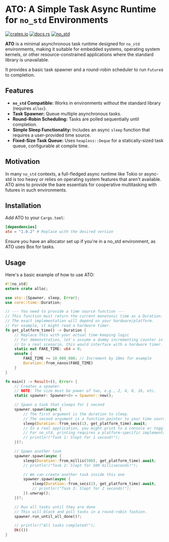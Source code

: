 # ATO: A Simple Task Async Runtime for `no_std` Environments

[![crates.io](https://img.shields.io/crates/v/ato.svg)](https://crates.io/crates/ato) [![docs.rs](https://docs.rs/ato/badge.svg)](https://docs.rs/ato) [![no_std](https://img.shields.io/badge/no__std-compatible-brightgreen.svg)](#)

**ATO** is a minimal asynchronous task runtime designed for `no_std` environments, making it suitable for embedded systems, operating system kernels, or other resource-constrained applications where the standard library is unavailable.

It provides a basic task spawner and a round-robin scheduler to run `Future`s to completion.

## Features

* **`no_std` Compatible:** Works in environments without the standard library (requires `alloc`).
* **Task Spawner:** Queue multiple asynchronous tasks.
* **Round-Robin Scheduling:** Tasks are polled sequentially until completion.
* **Simple Sleep Functionality:** Includes an async `sleep` function that requires a user-provided time source.
* **Fixed-Size Task Queue:** Uses `heapless::Deque` for a statically-sized task queue, configurable at compile time.

## Motivation

In many `no_std` contexts, a full-fledged async runtime like Tokio or async-std is too heavy or relies on operating system features that aren't available. ATO aims to provide the bare essentials for cooperative multitasking with futures in such environments.

## Installation

Add ATO to your `Cargo.toml`:

```toml
[dependencies]
ato = "1.0.2" # Replace with the desired version
```

Ensure you have an allocator set up if you're in a no_std environment, as ATO uses Box for tasks.

## Usage

Here's a basic example of how to use ATO:


```rust
#![no_std]
extern crate alloc;

use ato::{Spawner, sleep, Error};
use core::time::Duration;

// --- You need to provide a time source function ---
// This function must return the current monotonic time as a Duration.
// The exact implementation will depend on your hardware/platform.
// For example, it might read a hardware timer.
fn get_platform_time() -> Duration {
    // Replace this with your actual time-keeping logic
    // For demonstration, let's assume a dummy incrementing counter in nanoseconds.
    // In a real scenario, this would interface with a hardware timer.
    static mut FAKE_TIME: u64 = 0;
    unsafe {
        FAKE_TIME += 10_000_000; // Increment by 10ms for example
        Duration::from_nanos(FAKE_TIME)
    }
}

fn main() -> Result<(), Error> {
    // Creates a spawner.
    // NOTE: The size must be power of two, e.g., 2, 4, 8, 16, etc.
    static spawner: Spawner<8> = Spawner::new();

    // Spawn a task that sleeps for 1 second
    spawner.spawn(async {
        // The first argument is the duration to sleep.
        // The second argument is a function pointer to your time source.
        sleep(Duration::from_secs(1), get_platform_time).await;
        // In a real application, you might print to a console or toggle an LED.
        // For no_std, printing requires a platform-specific implementation.
        // println!("Task 1: Slept for 1 second!");
    })?;

    // Spawn another task
    spawner.spawn(async {
        sleep(Duration::from_millis(500), get_platform_time).await;
        // println!("Task 2: Slept for 500 milliseconds!");

        // We can create another task inside this one
        spawner.spawn(async {
            sleep(Duration::from_secs(2), get_platform_time).await;
            // println!("Task 3: Slept for 2 seconds!");
        }).unwrap();
    })?;

    // Run all tasks until they are done
    // This will block and poll tasks in a round-robin fashion.
    spawner.run_until_all_done()?;

    // println!("All tasks completed!");
    Ok(())
}
```
